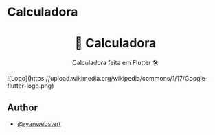 
# Calculadora

<h1 align="center"> 🧮 Calculadora </h1>

<p align="center"> Calculadora feita em Flutter 🛠️</p>
![Logo](https://upload.wikimedia.org/wikipedia/commons/1/17/Google-flutter-logo.png)

    
## Author

- [@ryanwebstert](https://www.github.com/ryanwebstert)

  
